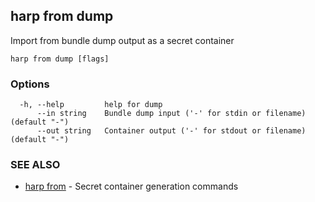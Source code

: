 ## harp from dump

Import from bundle dump output as a secret container

```
harp from dump [flags]
```

### Options

```
  -h, --help         help for dump
      --in string    Bundle dump input ('-' for stdin or filename) (default "-")
      --out string   Container output ('-' for stdout or filename) (default "-")
```

### SEE ALSO

* [harp from](harp_from.md)	 - Secret container generation commands

